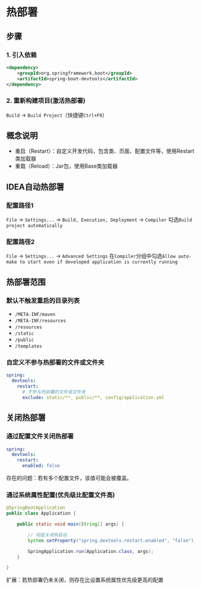 # 热部署

## 步骤
### 1. 引入依赖
```xml
<dependency>
    <groupId>org.springframework.boot</groupId>
    <artifactId>spring-boot-devtools</artifactId>
</dependency>
```

### 2. 重新构建项目(激活热部署)

`Build` -> `Build Project`（快捷键`Ctrl+F9`）

## 概念说明

+ 重启（Restart）：自定义开发代码，包含类、页面、配置文件等，使用Restart类加载器
+ 重载（Reload）：Jar包，使用Base类加载器


## IDEA自动热部署

### 配置路径1
`File` -> `Settings...` -> `Build, Execution, Deployment` -> `Compiler`
勾选`Build project automatically`

### 配置路径2

`File` -> `Settings...` -> `Advanced Settings`
在`Compiler`分组中勾选`Allow auto-make to start even if developed application is currently running`

## 热部署范围

### 默认不触发重启的目录列表
+ `/META-INF/maven`
+ `/META-INF/resources`
+ `/resources`
+ `/static`
+ `/public`
+ `/templates`

### 自定义不参与热部署的文件或文件夹
```yaml
spring:
  devtools:
    restart:
      # 不参与热部署的文件或文件夹
      exclude: static/**, public/**, config/application.yml

```

## 关闭热部署

### 通过配置文件关闭热部署
```yaml
spring:
  devtools:
    restart:
      enabled: false
```

存在的问题：若有多个配置文件，该值可能会被覆盖。

### 通过系统属性配置(优先级比配置文件高)

```java
@SpringBootApplication
public class Application {

    public static void main(String[] args) {

        // 彻底关闭热启动
        System.setProperty("spring.devtools.restart.enabled", "false");

        SpringApplication.run(Application.class, args);
    }

}
```


扩展：若热部署仍未关闭，则存在比设置系统属性优先级更高的配置
